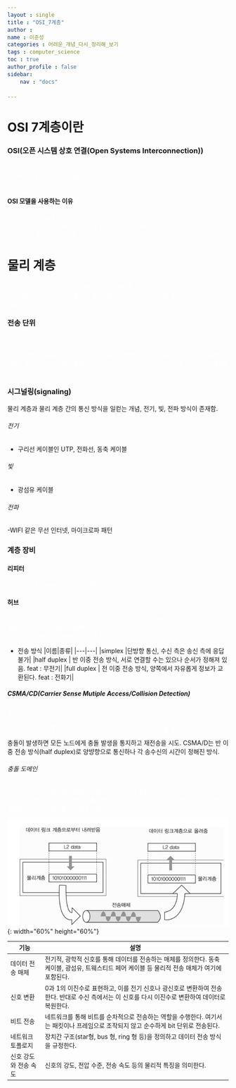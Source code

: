 ```yaml
---
layout : single
title : "OSI_7계층"
author : 
name : 이준성
categories : 어려운_개념_다시_정리해_보기
tags : computer_science
toc : true
author_profile : false
sidebar:
    nav : "docs"

---
```


# OSI 7계층이란

### OSI(오픈 시스템 상호 연결(Open Systems Interconnection))

<span style = "color:white; font-size:90%">네트워크 통신 기능을 7개의 계층으로 나누는 개념적 프레임워크입니다. OSI 데이터 모델은 컴퓨터 네트워킹을 위한 범용 언어를 제공하기 때문에 다양한 기술이 표준 프로토콜 또는 통신 규약(규칙)을 제공하여 사용할 수 있습니다.  
</span>

#### OSI 모델을 사용하는 이유

<span style = "color:white; font-size:90%">네트워크 통신 기능을 7개의 계층으로 나누는 개념적 프레임워크<br>. OSI 데이터 모델은 컴퓨터 네트워킹을 위한 범용 언어를 제공하기 때문에 다양한 기술이 표준 프로토콜 또는 통신 규약(규칙)을 제공하여 사용할 수 있음.  
</span>

# 물리 계층

<span style = "color:white; font-size:90%">OSI 7계층의 가장 아래에 위치한 1계층으로 하드웨어를 뜻함.<br>
위의 계층에서 보내진 데이터를 다른 물리 계층에 전송하거나, 데이터를 중간에 차단하거나 하는 일을 함.<br>
</span>

### 전송 단위
<span style = "color:white; font-size:90%">데이터는 기본적으로 0,1로 인코딩해 보냄.<br>
<br>
데이터 단위인 Frame은 PDU, process Data Unit이라고 한다. 2계층인 데이터 링크 계층에서 내려온 데이터, PDU가 물리 계층으로 내려오면 0,1로 인코딩이 되고, 이 bit를 신호로 바꿔 통신한다.<br>
</span>





### 시그널링(signaling)
물리 계층과 물리 계층 간의 통신 방식을 일컫는 개념, 전기, 빛, 전파 방식이 존재함.

###### 전기
- 구리선 케이블인 UTP, 전화선, 동축 케이블

###### 빛 
- 광섬유 케이블

###### 전파 
-WIFI 같은 무선 인터넷, 마이크로파 패턴

### 계층 장비

#### 리피터

<span style = "color:white; font-size:90%">신호의 세기를 증폭해서 먼 거리 통신을 가능하게 한다. 현재는 거의 사용되지 않는다.
</span>


#### 허브

<span style = "color:white; font-size:90%">한 사무실이나 가까운 컴퓨터들을 연결하는 장치로, 각 회선을 통합적으로 관리하며 신호 증폭 역할을 하는 리피터의 역할도 포함함.<br>
반 이중 전송 방식인 CSMA/CD 방식을 사용함.<br>
</span>

- 전송 방식
|이름|종류|
|---|---|
|simplex |단방향 통신, 수신 측은 송신 측에 응답 불가|
|half duplex | 반 이중 전송 방식, 서로 연결할 수는 있으나 순서가 정해져 있음. feat : 무전기|
|full duplex | 전 이중 전송 방식, 양쪽에서 자유롭게 정보가 교환된다.  feat : 전화기|

##### CSMA/CD(Carrier Sense Mutiple Access/Collision Detection)

<span style = "color:white; font-size:90%">통신 방식의 하나.<br>
<br>
송신 노드는 데이터를 전송하고 다음 채널에서 다른 노드의 데이터 충돌 발생을 지속적으로 감지.<br>

충돌이 발생하면 모든 노드에게 충돌 발생을 통지하고 재전송을 시도.
CSMA/D는 반 이중 전송 방식(half duplex)로 양뱡향으로 통신하나 각 송수신의 시간이 정해진 방식.<br>
</span>

###### 충돌 도메인

<span style = "color:white; font-size:90%">허브는 수신한 신호에 대해 어떠한 제어를 하지 않고 그저 흘려 보낸다.(flooding) <br>
=> 두 개 이상의 기기가 동시에 신호를 발생시키면 신호가 부딪힐 수 있다.(충돌 현상)
=> 충돌이 발생할지도 모르는 범위를 지정한다.(충돌 도메인)
</span>


!["물리계층의 구조"](/assets/images/osi_1.png){: width="60%" height="60%"}

|기능|설명|
|---|---|
|데이터 전송 매체|전기적, 광학적 신호를 통해 데이터를 전송하는 매체를 정의한다. 동축 케이블, 광섬유, 트웨스티드 페어 케이블 등 물리적 전송 매체가 여기에 포함된다.|
|신호 변환|0과 1의 이진수로 표현하고, 이를 전기 신호나 광신호로 변환하여 전송한다. 반대로 수신 측에서는 이 신호를 다시 이진수로 변환하여 데이터로 복원한다.|
|비트 전송|네트워크를 통해 비트를 순차적으로 전송하는 역할을 수행한다. 여기서는 패킷이나 프레임으로 조작되지 않고 순수하게 bit 단위로 전송된다.|
|네트워크 토폴로지|장치간 구조(star형, bus 형, ring 형 등)을 정의하고 데이터 전송 방식을 규정한다.|
|신호 강도와 전송 속도|신호의 강도, 전압 수준, 전송 속도 등의 물리적 특징을 의미한다.|





